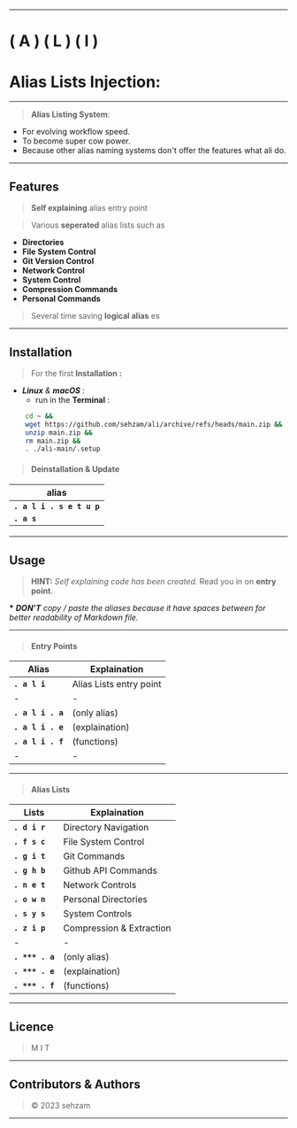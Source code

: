 #
---
# ( A ) ( L ) ( I ) 
# Alias Lists Injection: 

---
> __Alias Listing System__: 

  - For evolving workflow speed.
  - To become super cow power.
  - Because other alias naming systems don't offer the features what ali do.

  ---
## Features

> __Self explaining__ alias entry point

> Various __seperated__ alias lists such as 
  
  - __Directories__
  - __File System Control__
  - __Git Version Control__
  - __Network Control__
  - __System Control__
  - __Compression Commands__
  - __Personal Commands__ 
> Several time saving __logical alias__ es

---
##  Installation

> For the first __Installation :__ 
 
 - ___Linux__ & __macOS___ : 
   - run in the __Terminal__ :
  
```bash
    cd ~ && 
    wget https://github.com/sehzam/ali/archive/refs/heads/main.zip && 
    unzip main.zip && 
    rm main.zip && 
    . ./ali-main/.setup
```
> #### __Deinstallation__ __&__                     __Update__  

| alias                          |
|--------------------------------|
| __`. a l i . s e t u p`__  |     
 __`. a s`__  |                    

> #### 


---
## Usage

> __HINT:__ _Self explaining code has been created._ Read you in on __entry point__.

__*__ ____DON'T__ copy / paste the aliases because it have spaces between for better readability of Markdown file_._


---

> #### Entry Points
|          Alias             |              Explaination              |
|----------------------------|----------------------------------------|
| __`. a l i`__              |        Alias Lists entry point         |
|-|-|
| __`. a l i . a`__          |              (only alias)              |
| __`. a l i . e`__          |             (explaination)             |
| __`. a l i . f`__          |               (functions)              |
|-|-|

---

> #### Alias Lists
|        Lists               |            Explaination                  |
|----------------------------|------------------------------------------|
| __`. d i r`__              |         Directory Navigation             | 
| __`. f s c`__              |         File System Control              | 
| __`. g i t`__              |             Git Commands                 | 
| __`. g h b`__              |          Github API Commands             | 
| __`. n e t`__              |           Network Controls               | 
| __`. o w n`__              |         Personal Directories             | 
| __`. s y s`__              |           System Controls                | 
| __`. z i p`__              |       Compression & Extraction           | 
|-|-|
| __`. *** . a`__          |  (only alias)  |
| __`. *** . e`__          | (explaination) |
| __`. *** . f`__          |  (functions)   |

---
## Licence

> M  I  T
---
## Contributors & Authors

> © 2023 sehzam
---